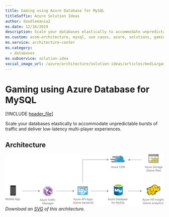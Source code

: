 ```yaml
---
title: Gaming using Azure Database for MySQL
titleSuffix: Azure Solution Ideas
author: doodlemania2
ms.date: 12/16/2019
description: Scale your databases elastically to accommodate unpredictable bursts of traffic and deliver low-latency multi-player experiences.
ms.custom: acom-architecture, mysql, use cases, azure, solutions, gaming, scalability, 'https://azure.microsoft.com/solutions/architecture/gaming-using-azure-database-for-mysql/'
ms.service: architecture-center
ms.category:
  - databases
ms.subservice: solution-idea
social_image_url: /azure/architecture/solution-ideas/articles/media/gaming-using-azure-database-for-mysql.png
---
```


# Gaming using Azure Database for MySQL

[!INCLUDE [header_file](../../../includes/sol-idea-header.md)]

Scale your databases elastically to accommodate unpredictable bursts of traffic and deliver low-latency multi-player experiences.

## Architecture

![Architecture Diagram](../media/gaming-using-azure-database-for-mysql.png)
*Download an [SVG](../media/gaming-using-azure-database-for-mysql.svg) of this architecture.*
